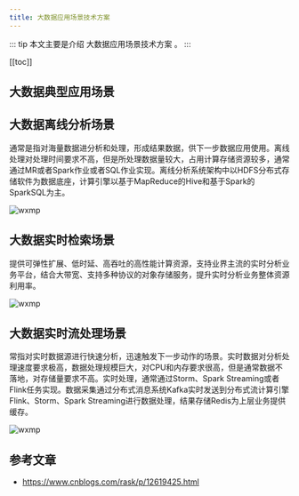 ```yaml
---
title: 大数据应用场景技术方案
---
```


::: tip
本文主要是介绍 大数据应用场景技术方案 。
:::

[[toc]]


## 大数据典型应用场景

## 大数据离线分析场景

通常是指对海量数据进分析和处理，形成结果数据，供下一步数据应用使用。离线处理对处理时间要求不高，但是所处理数据量较大，占用计算存储资源较多，通常通过MR或者Spark作业或者SQL作业实现。离线分析系统架构中以HDFS分布式存储软件为数据底座，计算引擎以基于MapReduce的Hive和基于Spark的SparkSQL为主。

<img class= "zoom-custom-imgs" :src="$withBase('/assets/img/da/intro/appsecenetecharchi-1.png')" alt="wxmp">



## 大数据实时检索场景 

提供可弹性扩展、低时延、高吞吐的高性能计算资源，支持业界主流的实时分析业务平台，结合大带宽、支持多种协议的对象存储服务，提升实时分析业务整体资源利用率。

<img class= "zoom-custom-imgs" :src="$withBase('/assets/img/da/intro/appsecenetecharchi-2.png')" alt="wxmp">

 

## 大数据实时流处理场景

常指对实时数据源进行快速分析，迅速触发下一步动作的场景。实时数据对分析处理速度要求极高，数据处理规模巨大，对CPU和内存要求很高，但是通常数据不落地，对存储量要求不高。实时处理，通常通过Storm、Spark Streaming或者Flink任务实现。数据采集通过分布式消息系统Kafka实时发送到分布式流计算引擎Flink、Storm、Spark Streaming进行数据处理，结果存储Redis为上层业务提供缓存。

<img class= "zoom-custom-imgs" :src="$withBase('/assets/img/da/intro/appsecenetecharchi-3.png')" alt="wxmp">



## 参考文章
* https://www.cnblogs.com/rask/p/12619425.html